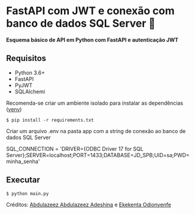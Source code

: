 # FastAPI com JWT e conexão com banco de dados SQL Server 🚀

**Esquema básico de API em Python com FastAPI e autenticação JWT**

## Requisitos

- Python 3.6+
- FastAPI
- PyJWT
- SQLAlchemi

Recomenda-se criar um ambiente isolado para instalar as dependências (<a href="https://docs.python.org/3/library/venv.html">venv</a>)

```console
$ pip install -r requirements.txt

```

Criar um arquivo .env na pasta app com a string de conexão ao banco de dados SQL Server

SQL_CONNECTION = 'DRIVER={ODBC Driver 17 for SQL Server};SERVER=localhost;PORT=1433;DATABASE=JD_SPB;UID=sa;PWD=minha_senha'

## Executar

```console
$ python main.py
```

Créditos: <a href="https://testdriven.io/blog/fastapi-jwt-auth/">Abdulazeez Abdulazeez Adeshina</a> e <a href="https://blog.logrocket.com/server-side-rendering-with-fastapi-and-mysql/">Ekekenta Odionyenfe</a>
